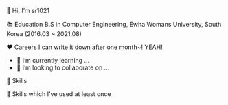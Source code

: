 👋 Hi, I’m sr1021 

📚 Education
   B.S in Computer Engineering, Ewha Womans University, South Korea (2016.03 ~ 2021.08)

❤️ Careers
   I can write it down after one month~! YEAH!
   
- 🌱 I’m currently learning ...
- 💞️ I’m looking to collaborate on ...

💪 Skills


💪 Skills which I've used at least once
